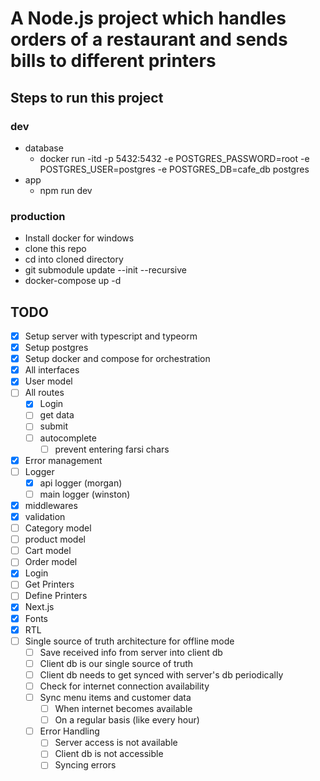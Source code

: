 # A Node.js project which handles orders of a restaurant and sends bills to different printers

## Steps to run this project

### dev

- database
  - docker run -itd -p 5432:5432 -e POSTGRES_PASSWORD=root -e POSTGRES_USER=postgres -e POSTGRES_DB=cafe_db postgres
- app
  - npm run dev

### production

- Install docker for windows
- clone this repo
- cd into cloned directory
- git submodule update --init --recursive
- docker-compose up -d

## TODO

- [x] Setup server with typescript and typeorm
- [x] Setup postgres
- [x] Setup docker and compose for orchestration
- [x] All interfaces
- [x] User model
- [ ] All routes
  - [x] Login
  - [ ] get data
  - [ ] submit
  - [ ] autocomplete
    - [ ] prevent entering farsi chars
- [x] Error management
- [ ] Logger
  - [x] api logger (morgan)
  - [ ] main logger (winston)
- [x] middlewares
- [x] validation
- [ ] Category model
- [ ] product model
- [ ] Cart model
- [ ] Order model
- [x] Login
- [ ] Get Printers
- [ ] Define Printers
- [x] Next.js
- [x] Fonts
- [x] RTL
- [ ] Single source of truth architecture for offline mode
  - [ ] Save received info from server into client db
  - [ ] Client db is our single source of truth
  - [ ] Client db needs to get synced with server's db periodically
  - [ ] Check for internet connection availability
  - [ ] Sync menu items and customer data
    - [ ] When internet becomes available
    - [ ] On a regular basis (like every hour)
  - [ ] Error Handling
    - [ ] Server access is not available
    - [ ] Client db is not accessible
    - [ ] Syncing errors
